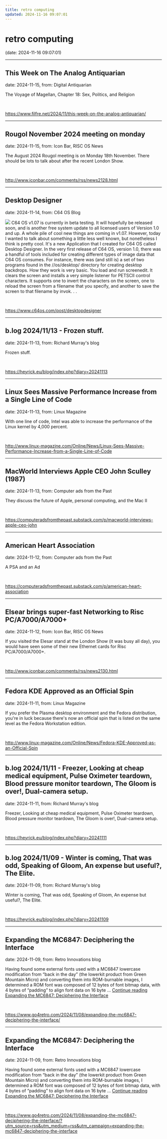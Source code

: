 ```yaml
---
title: retro computing
updated: 2024-11-16 09:07:01
---
```


# retro computing

(date: 2024-11-16 09:07:01)

---

## This Week on The Analog Antiquarian

date: 2024-11-15, from: Digital Antiquarian

The Voyage of Magellan, Chapter 18: Sex, Politics, and Religion 

<br> 

<https://www.filfre.net/2024/11/this-week-on-the-analog-antiquarian/>

---

## Rougol November 2024 meeting on monday

date: 2024-11-15, from: Icon Bar, RISC OS News

The August 2024 Rougol meeting is on Monday 18th November. There should be lots to talk about after the recent London Show. 

<br> 

<http://www.iconbar.com/comments/rss/news2128.html>

---

## Desktop Designer

date: 2024-11-14, from: C64 OS Blog

 <img src='https://s3.amazonaws.com/com.c64os.resources/weblog/desktopdesigner/icon_desktopdesigner.png'> C64 OS v1.07 is currently in beta testing. It will hopefully be released soon, and is another free system update to all licensed users of Version 1.0 and up. A whole pile of cool new things are coming in v1.07. However, today I wanted to talk about something a little less well known, but nonetheless I think is pretty cool. It's a new Application that I created for C64 OS called Desktop Designer. In the very first release of C64 OS, version 1.0, there was a handful of tools included for creating different types of image data that C64 OS consumes. For instance, there was (and still is) a set of two programs found in the //os/desktop/ directory for creating desktop backdrops. How they work is very basic. You load and run screenedit. It clears the screen and installs a very simple listener for PETSCII control characters. It supports one to invert the characters on the screen, one to reload the screen from a filename that you specify, and another to save the screen to that filename by invok. . .  

<br> 

<https://www.c64os.com/post/desktopdesigner>

---

## b.log 2024/11/13 - Frozen stuff.

date: 2024-11-13, from: Richard Murray's blog

Frozen stuff. 

<br> 

<https://heyrick.eu/blog/index.php?diary=20241113>

---

## Linux Sees Massive Performance Increase from a Single Line of Code

date: 2024-11-13, from: Linux Magazine

<p>With one line of code, Intel was able to increase the performance of the Linux kernel by 4,000 percent.</p> 

<br> 

<http://www.linux-magazine.com/Online/News/Linux-Sees-Massive-Performance-Increase-from-a-Single-Line-of-Code>

---

## MacWorld Interviews Apple CEO John Sculley (1987)

date: 2024-11-13, from: Computer ads from the Past

They discuss the future of Apple, personal computing, and the Mac II 

<br> 

<https://computeradsfromthepast.substack.com/p/macworld-interviews-apple-ceo-john>

---

## American Heart Association

date: 2024-11-12, from: Computer ads from the Past

A PSA and an Ad 

<br> 

<https://computeradsfromthepast.substack.com/p/american-heart-association>

---

## Elsear brings super-fast Networking to Risc PC/A7000/A7000+

date: 2024-11-12, from: Icon Bar, RISC OS News

If you visited the Elesar stand at the London Show (it was busy all day), you would have seen some of their new Ethernet cards for Risc PC/A7000/A7000+. 

<br> 

<http://www.iconbar.com/comments/rss/news2130.html>

---

## Fedora KDE Approved as an Official Spin

date: 2024-11-11, from: Linux Magazine

<p>If you prefer the Plasma desktop environment and the Fedora distribution, you're in luck because there's now an official spin that is listed on the same level as the Fedora Workstation edition.</p> 

<br> 

<http://www.linux-magazine.com/Online/News/Fedora-KDE-Approved-as-an-Official-Spin>

---

## b.log 2024/11/11 - Freezer, Looking at cheap medical equipment, Pulse Oximeter teardown, Blood pressure monitor teardown, The Gloom is over!, Dual-camera setup.

date: 2024-11-11, from: Richard Murray's blog

Freezer, Looking at cheap medical equipment, Pulse Oximeter teardown, Blood pressure monitor teardown, The Gloom is over!, Dual-camera setup. 

<br> 

<https://heyrick.eu/blog/index.php?diary=20241111>

---

## b.log 2024/11/09 - Winter is coming, That was odd, Speaking of Gloom, An expense but useful?, The Elite.

date: 2024-11-09, from: Richard Murray's blog

Winter is coming, That was odd, Speaking of Gloom, An expense but useful?, The Elite. 

<br> 

<https://heyrick.eu/blog/index.php?diary=20241109>

---

## Expanding the MC6847: Deciphering the Interface

date: 2024-11-09, from: Retro Innovations blog

Having found some external fonts used with a MC6847 lowercase modification from &#8220;back in the day&#8221; (the lowerkit product from Green Mountain Micro) and converting them into ROM-burnable images, I determined a ROM font was composed of 12 bytes of font bitmap data, with 4 bytes of &#8220;padding&#8221; to align font data on 16 byte &#8230; <a href="https://www.go4retro.com/2024/11/08/expanding-the-mc6847-deciphering-the-interface/" class="more-link">Continue reading <span class="screen-reader-text">Expanding the MC6847: Deciphering the Interface</span></a> 

<br> 

<https://www.go4retro.com/2024/11/08/expanding-the-mc6847-deciphering-the-interface/>

---

## Expanding the MC6847: Deciphering the Interface

date: 2024-11-09, from: Retro Innovations blog

Having found some external fonts used with a MC6847 lowercase modification from &#8220;back in the day&#8221; (the lowerkit product from Green Mountain Micro) and converting them into ROM-burnable images, I determined a ROM font was composed of 12 bytes of font bitmap data, with 4 bytes of &#8220;padding&#8221; to align font data on 16 byte &#8230; <a href="https://www.go4retro.com/2024/11/08/expanding-the-mc6847-deciphering-the-interface/" class="more-link">Continue reading <span class="screen-reader-text">Expanding the MC6847: Deciphering the Interface</span></a> 

<br> 

<https://www.go4retro.com/2024/11/08/expanding-the-mc6847-deciphering-the-interface/?utm_source=rss&utm_medium=rss&utm_campaign=expanding-the-mc6847-deciphering-the-interface>

